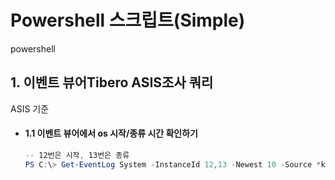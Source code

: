 # Powershell 스크립트(Simple)

powershell

## 1. 이벤트 뷰어Tibero ASIS조사 쿼리
ASIS  기준

* #### 1.1 이벤트 뷰어에서 os 시작/종류 시간 확인하기
    ```powershell
    -- 12번은 시작, 13번은 종류
    PS C:\> Get-EventLog System -InstanceId 12,13 -Newest 10 -Source *kernel-general
    ```
